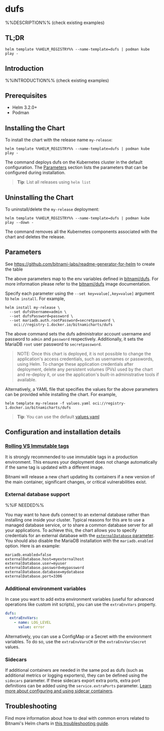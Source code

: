 <!--- app-name: dufs -->

# dufs

%%DESCRIPTION%% (check existing examples)

## TL;DR

```console
helm template %%HELM_REGISTRY%% --name-template=dufs | podman kube play -
```

## Introduction

%%INTRODUCTION%% (check existing examples)

## Prerequisites

- Helm 3.2.0+
- Podman

## Installing the Chart

To install the chart with the release name `my-release`:

```console
helm template %%HELM_REGISTRY%% --name-template=dufs | podman kube play -
```

The command deploys dufs on the Kubernetes cluster in the default configuration. The [Parameters](#parameters) section lists the parameters that can be configured during installation.

> **Tip**: List all releases using `helm list`

## Uninstalling the Chart

To uninstall/delete the `my-release` deployment:

```console
helm template %%HELM_REGISTRY%% --name-template=dufs | podman kube play --down -
```

The command removes all the Kubernetes components associated with the chart and deletes the release.

## Parameters

See <https://github.com/bitnami-labs/readme-generator-for-helm> to create the table

The above parameters map to the env variables defined in [bitnami/dufs](https://github.com/bitnami/containers/tree/main/bitnami/dufs). For more information please refer to the [bitnami/dufs](https://github.com/bitnami/containers/tree/main/bitnami/dufs) image documentation.

Specify each parameter using the `--set key=value[,key=value]` argument to `helm install`. For example,

```console
helm install my-release \
  --set dufsUsername=admin \
  --set dufsPassword=password \
  --set mariadb.auth.rootPassword=secretpassword \
    oci://registry-1.docker.io/bitnamicharts/dufs
```

The above command sets the dufs administrator account username and password to `admin` and `password` respectively. Additionally, it sets the MariaDB `root` user password to `secretpassword`.

> NOTE: Once this chart is deployed, it is not possible to change the application's access credentials, such as usernames or passwords, using Helm. To change these application credentials after deployment, delete any persistent volumes (PVs) used by the chart and re-deploy it, or use the application's built-in administrative tools if available.

Alternatively, a YAML file that specifies the values for the above parameters can be provided while installing the chart. For example,

```console
helm template my-release -f values.yaml oci://registry-1.docker.io/bitnamicharts/dufs
```

> **Tip**: You can use the default [values.yaml](values.yaml)

## Configuration and installation details

### [Rolling VS Immutable tags](https://docs.bitnami.com/containers/how-to/understand-rolling-tags-containers/)

It is strongly recommended to use immutable tags in a production environment. This ensures your deployment does not change automatically if the same tag is updated with a different image.

Bitnami will release a new chart updating its containers if a new version of the main container, significant changes, or critical vulnerabilities exist.

### External database support

%%IF NEEDED%%

You may want to have dufs connect to an external database rather than installing one inside your cluster. Typical reasons for this are to use a managed database service, or to share a common database server for all your applications. To achieve this, the chart allows you to specify credentials for an external database with the [`externalDatabase` parameter](#parameters). You should also disable the MariaDB installation with the `mariadb.enabled` option. Here is an example:

```console
mariadb.enabled=false
externalDatabase.host=myexternalhost
externalDatabase.user=myuser
externalDatabase.password=mypassword
externalDatabase.database=mydatabase
externalDatabase.port=3306
```

### Additional environment variables

In case you want to add extra environment variables (useful for advanced operations like custom init scripts), you can use the `extraEnvVars` property.

```yaml
dufs:
  extraEnvVars:
    - name: LOG_LEVEL
      value: error
```

Alternatively, you can use a ConfigMap or a Secret with the environment variables. To do so, use the `extraEnvVarsCM` or the `extraEnvVarsSecret` values.

### Sidecars

If additional containers are needed in the same pod as dufs (such as additional metrics or logging exporters), they can be defined using the `sidecars` parameter. If these sidecars export extra ports, extra port definitions can be added using the `service.extraPorts` parameter. [Learn more about configuring and using sidecar containers](https://docs.bitnami.com/kubernetes/apps/dufs/administration/configure-use-sidecars/).

## Troubleshooting

Find more information about how to deal with common errors related to Bitnami's Helm charts in [this troubleshooting guide](https://docs.bitnami.com/general/how-to/troubleshoot-helm-chart-issues).
